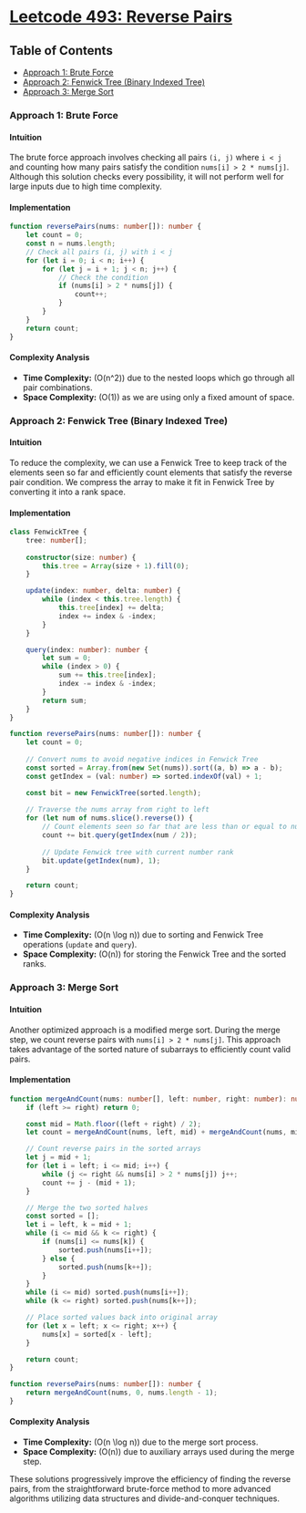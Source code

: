 # [Leetcode 493: Reverse Pairs](https://leetcode.com/problems/reverse-pairs/)

## Table of Contents
- [Approach 1: Brute Force](#approach-1-brute-force)
- [Approach 2: Fenwick Tree (Binary Indexed Tree)](#approach-2-fenwick-tree)
- [Approach 3: Merge Sort](#approach-3-merge-sort)

### Approach 1: Brute Force

#### Intuition
The brute force approach involves checking all pairs `(i, j)` where `i < j` and counting how many pairs satisfy the condition `nums[i] > 2 * nums[j]`. Although this solution checks every possibility, it will not perform well for large inputs due to high time complexity.

#### Implementation

```typescript
function reversePairs(nums: number[]): number {
    let count = 0;
    const n = nums.length;
    // Check all pairs (i, j) with i < j
    for (let i = 0; i < n; i++) {
        for (let j = i + 1; j < n; j++) {
            // Check the condition
            if (nums[i] > 2 * nums[j]) {
                count++;
            }
        }
    }
    return count;
}
```

#### Complexity Analysis
- **Time Complexity:** \(O(n^2)\) due to the nested loops which go through all pair combinations.
- **Space Complexity:** \(O(1)\) as we are using only a fixed amount of space.

### Approach 2: Fenwick Tree (Binary Indexed Tree)

#### Intuition
To reduce the complexity, we can use a Fenwick Tree to keep track of the elements seen so far and efficiently count elements that satisfy the reverse pair condition. We compress the array to make it fit in Fenwick Tree by converting it into a rank space.

#### Implementation

```typescript
class FenwickTree {
    tree: number[];
    
    constructor(size: number) {
        this.tree = Array(size + 1).fill(0);
    }

    update(index: number, delta: number) {
        while (index < this.tree.length) {
            this.tree[index] += delta;
            index += index & -index;
        }
    }

    query(index: number): number {
        let sum = 0;
        while (index > 0) {
            sum += this.tree[index];
            index -= index & -index;
        }
        return sum;
    }
}

function reversePairs(nums: number[]): number {
    let count = 0;
    
    // Convert nums to avoid negative indices in Fenwick Tree
    const sorted = Array.from(new Set(nums)).sort((a, b) => a - b);
    const getIndex = (val: number) => sorted.indexOf(val) + 1;

    const bit = new FenwickTree(sorted.length);
    
    // Traverse the nums array from right to left
    for (let num of nums.slice().reverse()) {
        // Count elements seen so far that are less than or equal to num/2
        count += bit.query(getIndex(num / 2));
        
        // Update Fenwick tree with current number rank
        bit.update(getIndex(num), 1);
    }

    return count;
}
```

#### Complexity Analysis
- **Time Complexity:** \(O(n \log n)\) due to sorting and Fenwick Tree operations (`update` and `query`).
- **Space Complexity:** \(O(n)\) for storing the Fenwick Tree and the sorted ranks.

### Approach 3: Merge Sort

#### Intuition
Another optimized approach is a modified merge sort. During the merge step, we count reverse pairs with `nums[i] > 2 * nums[j]`. This approach takes advantage of the sorted nature of subarrays to efficiently count valid pairs.

#### Implementation

```typescript
function mergeAndCount(nums: number[], left: number, right: number): number {
    if (left >= right) return 0;

    const mid = Math.floor((left + right) / 2);
    let count = mergeAndCount(nums, left, mid) + mergeAndCount(nums, mid + 1, right);

    // Count reverse pairs in the sorted arrays
    let j = mid + 1;
    for (let i = left; i <= mid; i++) {
        while (j <= right && nums[i] > 2 * nums[j]) j++;
        count += j - (mid + 1);
    }

    // Merge the two sorted halves
    const sorted = [];
    let i = left, k = mid + 1;
    while (i <= mid && k <= right) {
        if (nums[i] <= nums[k]) {
            sorted.push(nums[i++]);
        } else {
            sorted.push(nums[k++]);
        }
    }
    while (i <= mid) sorted.push(nums[i++]);
    while (k <= right) sorted.push(nums[k++]);

    // Place sorted values back into original array
    for (let x = left; x <= right; x++) {
        nums[x] = sorted[x - left];
    }

    return count;
}

function reversePairs(nums: number[]): number {
    return mergeAndCount(nums, 0, nums.length - 1);
}
```

#### Complexity Analysis
- **Time Complexity:** \(O(n \log n)\) due to the merge sort process.
- **Space Complexity:** \(O(n)\) due to auxiliary arrays used during the merge step. 

These solutions progressively improve the efficiency of finding the reverse pairs, from the straightforward brute-force method to more advanced algorithms utilizing data structures and divide-and-conquer techniques.

